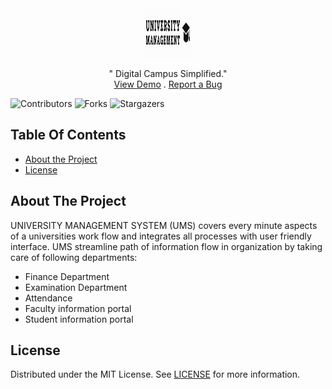 <br/>
<p align="center">
  <a href="https://github.com/swasthishettyy/University-Management-System">
    <img src="images/company_logo.png" alt="Logo" width="80" height="80">
  </a>
  <p align="center">
    " Digital Campus Simplified."
    <br/>
    <a href="https://drive.google.com/file/d/1k35T2plLICuuwJIJoQ_r9BUdfotTNSuZ/view?usp=drive_link">View Demo</a>
    .
    <a href="https://github.com/swasthishettyy/University-Management-System">Report a Bug</a>
  </p>
</p>

![Contributors](https://img.shields.io/github/contributors/swasthishettyy/University-Management-System?color=dark-green) ![Forks](https://img.shields.io/github/forks/swasthishettyy/University-Management-System?style=social) ![Stargazers](https://img.shields.io/github/stars/swasthishettyy/University-Management-System?style=social) 

## Table Of Contents
* [About the Project](#about-the-project)
* [License](#license)

## About The Project
UNIVERSITY MANAGEMENT SYSTEM (UMS) covers every minute aspects of a universities work flow and integrates all processes with user friendly interface. UMS streamline path of information flow in organization by taking care of following departments:
- Finance Department
- Examination Department
- Attendance
- Faculty information portal
- Student information portal

## License
Distributed under the MIT License. See [LICENSE](https://github.com/swasthishettyy/University-Management-System/blob/main/LICENSE.md) for more information.




